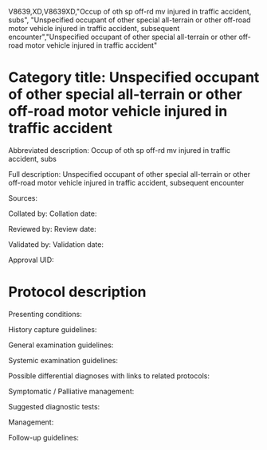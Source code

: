 V8639,XD,V8639XD,"Occup of oth sp off-rd mv injured in traffic accident, subs", "Unspecified occupant of other special all-terrain or other off-road motor vehicle injured in traffic accident, subsequent encounter","Unspecified occupant of other special all-terrain or other off-road motor vehicle injured in traffic accident"
# Category title: Unspecified occupant of other special all-terrain or other off-road motor vehicle injured in traffic accident

Abbreviated description: Occup of oth sp off-rd mv injured in traffic accident, subs

Full description: Unspecified occupant of other special all-terrain or other off-road motor vehicle injured in traffic accident, subsequent encounter

Sources:

Collated by:
Collation date:

Reviewed by:
Review date:

Validated by:
Validation date:

Approval UID:

# Protocol description

Presenting conditions:

History capture guidelines:

General examination guidelines:

Systemic examination guidelines:

Possible differential diagnoses with links to related protocols:

Symptomatic / Palliative management:

Suggested diagnostic tests:

Management:

Follow-up guidelines:

